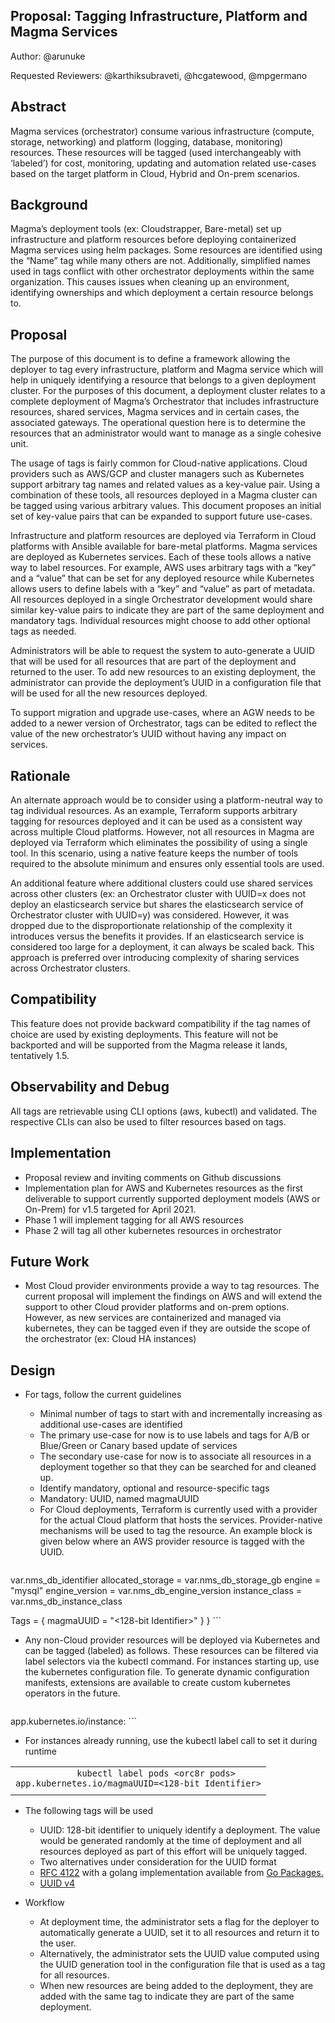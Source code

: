 
## Proposal: Tagging Infrastructure, Platform and Magma Services 

Author:  @arunuke

Requested Reviewers:  @karthiksubraveti, @hcgatewood, @mpgermano


## Abstract

Magma services (orchestrator) consume various infrastructure (compute, storage,
networking) and platform (logging, database, monitoring) resources. These
resources will be tagged (used interchangeably with ‘labeled’) for cost,
monitoring, updating and automation related use-cases based on the target
platform in Cloud, Hybrid and On-prem scenarios.


## Background

Magma’s deployment tools (ex: Cloudstrapper, Bare-metal) set up infrastructure
and platform resources before deploying containerized Magma services using helm
packages. Some resources are identified using the “Name” tag while many others
are not. Additionally, simplified names used in tags conflict with other
orchestrator deployments within the same organization. This causes issues when
cleaning up an environment, identifying ownerships and which deployment a
certain resource belongs to.


## Proposal

The purpose of this document is to define a framework allowing the deployer to
tag every infrastructure, platform and Magma service which will help in uniquely
identifying a resource that belongs to a given deployment cluster. For the
purposes of this document, a deployment cluster relates to a complete deployment
of Magma’s Orchestrator that includes infrastructure resources, shared services,
Magma services and in certain cases, the associated gateways. The operational
question here is to determine the resources that an administrator would want to
manage as a single cohesive unit. 

The usage of tags is fairly common for Cloud-native applications. Cloud
providers such as AWS/GCP and cluster managers such as Kubernetes support
arbitrary tag names and related values as a key-value pair. Using a combination
of these tools, all resources deployed in a Magma cluster can be tagged using
various arbitrary values. This document proposes an initial set of key-value
pairs that can be expanded to support future use-cases. 

Infrastructure and platform resources are deployed via Terraform in Cloud
platforms with Ansible available for bare-metal platforms. Magma services are
deployed as Kubernetes services. Each of these tools allows a native way to
label resources. For example, AWS uses arbitrary tags with a “key” and a “value”
that can be set for any deployed resource while Kubernetes allows users to
define labels with a “key” and “value” as part of metadata. All resources
deployed in a single Orchestrator development would share similar key-value
pairs to indicate they are part of the same deployment and mandatory tags.
Individual resources might choose to add other optional tags as needed.

Administrators will be able to request the system to auto-generate a UUID that
will be used for all resources that are part of the deployment and returned to
the user. To add new resources to an existing deployment, the administrator can
provide the deployment’s UUID in a configuration file that will be used for all
the new resources deployed.

To support migration and upgrade use-cases, where an AGW needs to be added to a
newer version of Orchestrator, tags can be edited to reflect the value of the
new orchestrator’s UUID without having any impact on services.


## Rationale

An alternate approach would be to consider using a platform-neutral way to tag
individual resources. As an example, Terraform supports arbitrary tagging for
resources deployed and it can be used as a consistent way across multiple Cloud
platforms. However, not all resources in Magma are deployed via Terraform which
eliminates the possibility of using a single tool. In this scenario, using a
native feature keeps the number of tools required to the absolute minimum and
ensures only essential tools are used.

An additional feature where additional clusters could use shared services across
other clusters (ex: an Orchestrator cluster with UUID=x does not deploy an
elasticsearch service but shares the elasticsearch service of Orchestrator
cluster with UUID=y) was considered. However, it was dropped due to the
disproportionate relationship of the complexity it introduces versus the
benefits it provides. If an elasticsearch service is considered too large for a
deployment, it can always be scaled back. This approach is preferred over
introducing complexity of sharing services across Orchestrator clusters.


## Compatibility

This feature does not provide backward compatibility if the tag names of choice
are used by existing deployments. This feature will not be backported and will
be supported from the Magma release it lands, tentatively 1.5.


## Observability and Debug

All tags are retrievable using CLI options (aws, kubectl) and validated. The
respective CLIs can also be used to filter resources based on tags.


## Implementation



*   Proposal review and inviting comments on Github discussions
*   Implementation plan for AWS and Kubernetes resources as the first
    deliverable to support currently supported deployment models (AWS or
On-Prem) for v1.5 targeted for April 2021.
*   Phase 1 will implement tagging for all AWS resources
*   Phase 2 will tag all other kubernetes resources in orchestrator


## Future Work



*   Most Cloud provider environments provide a way to tag resources. The current
    proposal will implement the findings on AWS and will extend the support to
other Cloud provider platforms and on-prem options. However, as new services are
containerized and managed via kubernetes, they can be tagged even if they are
outside the scope of the orchestrator (ex: Cloud HA instances)


## Design



*   For tags, follow the current guidelines
    *   Minimal number of tags to start with and incrementally increasing as
        additional use-cases are identified
	*   The primary use-case for now is to use labels and tags for A/B or
	    Blue/Green or Canary based update of services
	*   The secondary use-case for now is to associate all resources in a
	    deployment together so that they can be searched for and cleaned up.
    *   Identify mandatory, optional and resource-specific tags 
	*   Mandatory: UUID, named magmaUUID
    *   For Cloud deployments, Terraform is currently used with a provider for
        the actual Cloud platform that hosts the services. Provider-native
mechanisms will be used to tag the resource. An example block is given below
where an AWS provider resource is tagged with the UUID.

	``` resource "aws_db_instance" "nms" { identifier        =
var.nms_db_identifier allocated_storage = var.nms_db_storage_gb engine
= "mysql" engine_version    = var.nms_db_engine_version instance_class    =
var.nms_db_instance_class

  Tags = { magmaUUID = "<128-bit Identifier>" } } ```


*   Any non-Cloud provider resources will be deployed via Kubernetes and can be
    tagged (labeled) as follows. These resources can be filtered via label
selectors via the kubectl command. For instances starting up, use the kubernetes
configuration file. To generate dynamic configuration manifests, extensions are
available to create custom kubernetes operators in the future.

    ``` template: metadata: labels: app.kubernetes.io/component: orc8r
app.kubernetes.io/instance: <Identifier> ```


*   For instances already running, use the kubectl label call to set it during
    runtime

<table> <tr> <td> <code>            kubectl label pods &lt;orc8r pods>
app.kubernetes.io/magmaUUID=&lt;128-bit Identifier></code> </td> </tr> <tr> <td>
</td> </tr> </table>




*   The following tags will be used 
    *   UUID: 128-bit identifier to uniquely identify a deployment. The value
        would be generated randomly at the time of deployment and all resources
deployed as part of this effort will be uniquely tagged. 
    *   Two alternatives under consideration for the UUID format
	*   [RFC 4122](https://tools.ietf.org/html/rfc4122) with a golang
	    implementation available from [Go
Packages.](https://github.com/google/uuid)
	*   [UUID
	    v4](https://en.wikipedia.org/wiki/Universally_unique_identifier#Version_4_(random))

             

*   Workflow
    *   At deployment time, the administrator sets a flag for the deployer to
        automatically generate a UUID, set it to all resources and return it to
the user.
    *   Alternatively, the administrator sets the UUID value computed using the
        UUID generation tool in the configuration file that is used as a tag for
all resources.
    *   When new resources are being added to the deployment, they are added
        with the same tag to indicate they are part of the same deployment.
